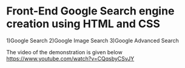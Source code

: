 # Front-End Google Search engine creation using HTML and CSS
 1)Google Search
 2)Google Image Search
 3)Google Advanced Search

The video of the demonstration is given below
https://www.youtube.com/watch?v=CQqsbyCSvJY



